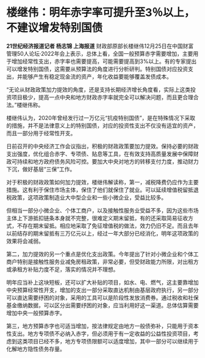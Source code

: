 # 楼继伟：明年赤字率可提升至3％以上，不建议增发特别国债

**21世纪经济报道记者 杨志锦 上海报道**
财政部原部长楼继伟12月25日在中国财富管理50人论坛·2022年会上表示，总体上看，全国一般预算赤字需要增加，主要用于增加经常性支出，赤字率也需要提高，可能需要提高到3%以上。有的专家提出可以增发特别国债，这需要从预算法的角度进行分析研判。特别国债对应投资支出，并能够产生有稳定现金流的资产，年化收益要能够覆盖发债成本。

“无论从财政政策加力提效的角度，还是支持长期经济增长角度看，实际上这类投资项目极少，提高一点中央和地方财政赤字率就完全可以解决问题，而且更合理合法。”楼继伟称。

楼继伟认为，2020年曾经发行过一万亿元“抗疫特别国债”，是在特殊情况下采取的措施，并不是法律意义上的特别国债，对应的投资性支出不仅没有适宜的资产，而且一部分用于经常性开支。

日前召开的中央经济工作会议指出，积极的财政政策要加力提效。保持必要的财政支出强度，优化组合赤字、专项债、贴息等工具，在有效支持高质量发展中保障财政可持续和地方政府债务风险可控。要加大中央对地方的转移支付力度，推动财力下沉，做好基层“三保”工作。

对于积极的财政政策如何加力提效，楼继伟解读称，第一，减税降费仍应作为主要措施。这有利于保住市场主体，保住了他们就保住了就业。可以延续增值税留抵退税政策，这项政策制造业大中型企业和一些小微企业，受益比较多。

但相当一部分小微企业、个体工商户，以及接触性服务业受益不多，因为这些市场主体上下游抵扣链条本身就不完整，很难定义期末留抵，有的还采取简易征收方式，不存在期末留抵。相应地采取了免征增值税的做法，效力仍旧不足。而且去年以前结存的期末留抵有三万亿元以上，经过一年大部分已经消化，明年这项政策的效果将会减弱。

第二，加力提效的另一个重点是优化支出政策。今年提出了针对小微企业和个体工商户特别是接触性服务业减免房租政策，非常必要，但受财政能力所限，对出租方或承租方补贴力度不足，落实的情况并不理想。

明年应当补上这块短板，还可以扩大补贴的项目，如水、电、燃气，这主要靠增加中央预算经常性开支，增加的支出一部分采取直达机制由基层政府执行，另一部分可以直达需要纾困的对象，采用的工具可以是阶段性发放消费券。通过税收和社保基金缴纳数据，可以区分出需要纾困的对象，应当利用好这一渠道。总体估算需要增加中央一般预算赤字。

第三，地方预算赤字也可适当增加，按法律规定由地方一般债弥补，只能用于资本性支出。地方专项债不必纳入赤字，但必须用于有一定收益的公益性投资项目，考虑到这类项目已经不多，地方专项债限额可以适度增加，其中一部分可以继续用于化解地方隐性债务存量。

